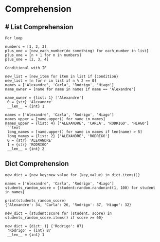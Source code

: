 # Comprehension 
## # List Comprehension  

```text
For loop 
```
```commandline
numbers = [1, 2, 3]
plus_one = [new_each_number(do something) for each_number in list]
plus_one = [n + 1 for n in numbers]
plus_one = [2, 3, 4]
```
```text
Conditional with IF

```
```commandline
new_list = [new_item for item in list if {condition}
new_list = [n for n in list if n % 2 == 0]
names = ['Alexandre', 'Carla', 'Rodrigo', 'Hiago']
name_owner = [name for name in names if name == 'Alexandre']
```
```text
name_owner = {list: 1} ['Alexandre']
 0 = {str} 'Alexandre'
 __len__ = {int} 1
```
```commandline
names = ['Alexandre', 'Carla', 'Rodrigo', 'Hiago']
names_upper = [name.upper() for name in names] 
names_upper = {list: 4} ['ALEXANDRE', 'CARLA', 'RODRIGO', 'HIAGO']
```text
 long_names = [name.upper() for name in names if len(name) > 5]
 long_names = {list: 2} ['ALEXANDRE', 'RODRIGO']
 0 = {str} 'ALEXANDRE'
 1 = {str} 'RODRIGO'
 __len__ = {int} 2
```
## Dict Comprehension  
```text
new_dict = {new_key:new_value for (key,value) in dict.items()}
```
```commandline
names = ['Alexandre', 'Carla', 'Rodrigo', 'Hiago']
students_random_score = {student:random.randonint(1, 100) for student in names}
```
```text
print(students_random_score)
{'Alexandre': 34, 'Carla': 26, 'Rodrigo': 87, 'Hiago': 32}
```
```commandline
new_dict = {student:score for (student, score) in students_random_score.items() if score >= 60}
```
```text
new_dict = {dict: 1} {'Rodrigo': 87}
 'Rodrigo' = {int} 87
 __len__ = {int} 1
```